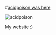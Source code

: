 #[acidpoison was here](http://acidpoison.github.io)

![acidpoison](https://www.gravatar.com/avatar/34bbfacc4c113e95c1b5b48f48c72d51?s=250)

My website :)


